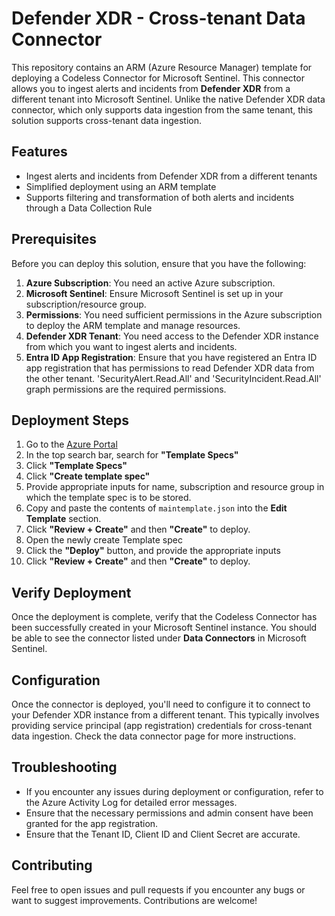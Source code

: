 # Defender XDR - Cross-tenant Data Connector

This repository contains an ARM (Azure Resource Manager) template for deploying a Codeless Connector for Microsoft Sentinel. This connector allows you to ingest alerts and incidents from **Defender XDR** from a different tenant into Microsoft Sentinel. Unlike the native Defender XDR data connector, which only supports data ingestion from the same tenant, this solution supports cross-tenant data ingestion.

## Features
- Ingest alerts and incidents from Defender XDR from a different tenants
- Simplified deployment using an ARM template
- Supports filtering and transformation of both alerts and incidents through a Data Collection Rule

## Prerequisites
Before you can deploy this solution, ensure that you have the following:

1. **Azure Subscription**: You need an active Azure subscription.
2. **Microsoft Sentinel**: Ensure Microsoft Sentinel is set up in your subscription/resource group.
3. **Permissions**: You need sufficient permissions in the Azure subscription to deploy the ARM template and manage resources.
4. **Defender XDR Tenant**: You need access to the Defender XDR instance from which you want to ingest alerts and incidents.
5. **Entra ID App Registration**: Ensure that you have registered an Entra ID app registration that has permissions to read Defender XDR data from the other tenant. 'SecurityAlert.Read.All' and 'SecurityIncident.Read.All' graph permissions are the required permissions.


## Deployment Steps

1. Go to the [Azure Portal](https://portal.azure.com/)
2. In the top search bar, search for **"Template Specs"**
3. Click **"Template Specs"**
4. Click **"Create template spec"**
5. Provide appropriate inputs for name, subscription and resource group in which the template spec is to be stored.
6. Copy and paste the contents of `maintemplate.json` into the **Edit Template** section.
7. Click **"Review + Create"** and then **"Create"** to deploy.
8. Open the newly create Template spec
9. Click the **"Deploy"** button, and provide the appropriate inputs
10. Click **"Review + Create"** and then **"Create"** to deploy.


## Verify Deployment
Once the deployment is complete, verify that the Codeless Connector has been successfully created in your Microsoft Sentinel instance. You should be able to see the connector listed under **Data Connectors** in Microsoft Sentinel.

## Configuration
Once the connector is deployed, you'll need to configure it to connect to your Defender XDR instance from a different tenant. This typically involves providing service principal (app registration) credentials for cross-tenant data ingestion. Check the data connector page for more instructions.

## Troubleshooting
- If you encounter any issues during deployment or configuration, refer to the Azure Activity Log for detailed error messages.
- Ensure that the necessary permissions and admin consent have been granted for the app registration.
- Ensure that the Tenant ID, Client ID and Client Secret are accurate.

## Contributing
Feel free to open issues and pull requests if you encounter any bugs or want to suggest improvements. Contributions are welcome!